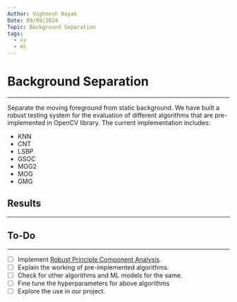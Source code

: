 ```yaml
---
Author: Vighnesh Nayak
Date: 09/09/2024
Topic: Background Separation
tags:
  - cv
  - ml
---
```

# Background Separation
---
Separate the moving foreground from static background. We have built a robust testing system for the evaluation of different algorithms that are pre-implemented in OpenCV library.
The current implementation includes:
- KNN
- CNT
- LSBP
- GSOC
- MOG2
- MOG
- GMG

## Results
---


## To-Do
---
- [ ] Implement [Robust Principle Component Analysis](Robust%20Principle%20Component%20Analysis.md).
- [ ] Explain the working of pre-implemented algorithms.
- [ ] Check for other algorithms and ML models for the same.
- [ ] Fine tune the hyperparameters for above algorithms
- [ ] Explore the use in our project.
